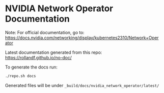 # NVIDIA Network Operator Documentation

Note:
For official documentation, go to: https://docs.nvidia.com/networking/display/kubernetes2310/Network+Operator

Latest documentation generated from this repo: https://rollandf.github.io/no-doc/

To generate the docs run:

```bash
./repo.sh docs
```

Generated files will be under `_build/docs/nvidia_network_operator/latest/`

